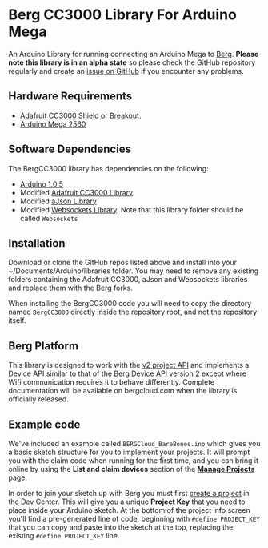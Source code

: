 # Berg CC3000 Library For Arduino Mega

An Arduino Library for running connecting an Arduino Mega to [Berg](http://bergcloud.com/devcenter/). **Please note this library is in an alpha state** so please check the GitHub repository regularly and create an [issue on GitHub](https://github.com/bergcloud/BergCC3000/issues) if you encounter any problems.

## Hardware Requirements
* [Adafruit CC3000 Shield](http://www.adafruit.com/products/1491) or [Breakout](https://www.adafruit.com/products/1469).
* [Arduino Mega 2560](http://arduino.cc/en/Main/ArduinoBoardMega2560)

## Software Dependencies
The BergCC3000 library has dependencies on the following:

* [Arduino 1.0.5](http://arduino.cc/en/Main/Software#toc2)
* Modified [Adafruit CC3000 Library](https://github.com/bergcloud/Adafruit_CC3000_Library)
* Modified [aJson Library](https://github.com/bergcloud/aJson)
* Modified [Websockets Library](https://github.com/bergcloud/Arduino-Websocket). Note that this library folder should be called `Websockets`

## Installation
Download or clone the GitHub repos listed above and install into your ~/Documents/Arduino/libraries folder. You may need to remove any existing folders containing the Adafruit CC3000, aJson and Websockets libraries and replace them with the Berg forks.

When installing the BergCC3000 code you will need to copy the directory named `BergCC3000` directly inside the repository root, and not the repository itself.

## Berg Platform
This library is designed to work with the [v2 project API](http://bergcloud.com/devcenter/api/v2/cloud-v2) and implements a Device API similar to that of the [Berg Device API version 2](http://bergcloud.com/devcenter/api/v2/device-v2) except where Wifi communication requires it to behave differently. Complete documentation will be available on bergcloud.com when the library is officially released.

## Example code
We've included an example called `BERGCloud_BareBones.ino` which gives you a basic sketch structure for you to implement your projects. It will prompt you with the claim code when running for the first time, and you can bring it online by using the **List and claim devices** section of the [**Manage Projects**](http://bergcloud.com/devcenter/projects) page.

In order to join your sketch up with Berg you must first [create a project](http://bergcloud.com/devcenter/projects/new) in the Dev Center. This will give you a unique **Project Key** that you need to place inside your Arduino sketch. At the bottom of the project info screen you'll find a pre-generated line of code, beginning with `#define PROJECT_KEY` that you can copy and paste into the sketch at the top, replacing the existing `#define PROJECT_KEY` line.
